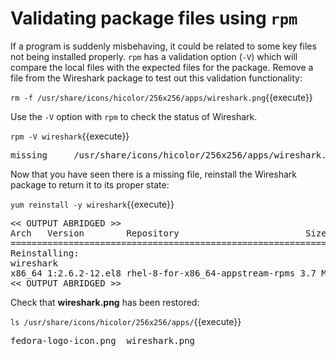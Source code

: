 # Validating package files using `rpm`

If a program is suddenly misbehaving, it could be related to some key files not being
installed properly. `rpm` has a validation option (`-V`) which will compare
the local files with the expected files for the package. Remove a file from the
Wireshark package to test out this validation functionality:

`rm -f /usr/share/icons/hicolor/256x256/apps/wireshark.png`{{execute}}

Use the `-V` option with `rpm` to check the status of Wireshark.

`rpm -V wireshark`{{execute}}

<pre class=file>
missing     /usr/share/icons/hicolor/256x256/apps/wireshark.png
</pre>

Now that you have seen there is a missing file, reinstall the Wireshark
package to return it to its proper state:

`yum reinstall -y wireshark`{{execute}}

<pre class=file>
<< OUTPUT ABRIDGED >>
Arch   Version        Repository                        Size
===================================================================
Reinstalling:
wireshark
x86_64 1:2.6.2-12.el8 rhel-8-for-x86_64-appstream-rpms 3.7 M
<< OUTPUT ABRIDGED >>
</pre>

Check that __wireshark.png__ has been restored:

`ls /usr/share/icons/hicolor/256x256/apps/`{{execute}}

<pre class=file>
fedora-logo-icon.png  wireshark.png
</pre>
